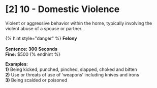 # \[2] 10 - Domestic Violence

Violent or aggressive behavior within the home, typically involving the violent abuse of a spouse or partner.

{% hint style="danger" %}
**Felony**\
\
**Sentence: 300 Seconds**\
**Fine:** $500
{% endhint %}

**Examples:**\
**1)** Being kicked, punched, pinched, slapped, choked and bitten\
**2)** Use or threats of use of ‘weapons’ including knives and irons\
**3)** Being scalded or poisoned
